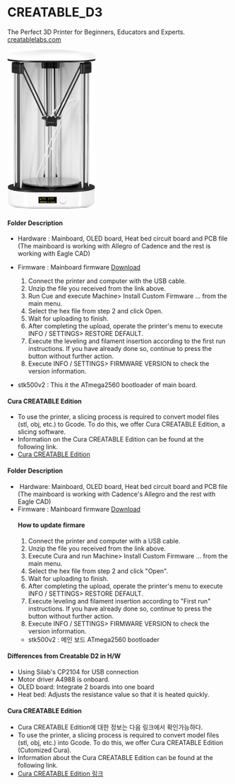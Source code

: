 # CREATABLE_D3
The Perfect 3D Printer for Beginners, Educators and Experts.
[creatablelabs.com](http://creatablelabs.com/)

<img src="./Doc/Creatable_D3.png" width="200" height="361">

#### Folder Description
 - Hardware : Mainboard, OLED board, Heat bed circuit board and PCB file (The mainboard is working with Allegro of Cadence and the rest is working with Eagle CAD)
 - Firmware : Mainboard firmware [Download](https://github.com/AteamVentures/CREATABLE_D3/raw/master/Firmware/D3_Firmware.zip)  
	1. Connect the printer and computer with the USB cable.
	2. Unzip the file you received from the link above.
	3. Run Cue and execute Machine> Install Custom Firmware ... from the main menu.
	4. Select the hex file from step 2 and click Open.
	5. Wait for uploading to finish.
	6. After completing the upload, operate the printer's menu to execute INFO / SETTINGS> RESTORE DEFAULT.
	7. Execute the leveling and filament insertion according to the first run instructions. If you have already done so, continue to press the button without further action.
	8. Execute INFO / SETTINGS> FIRMWARE VERSION to check the version information.

 - stk500v2 : This it the ATmega2560 bootloader of main board.


#### Cura CREATABLE Edition

- To use the printer, a slicing process is required to convert model files (stl, obj, etc.) to Gcode. To do this, we offer Cura CREATABLE Edition, a slicing software.
- Information on the Cura CREATABLE Edition can be found at the following link.
- [Cura CREATABLE Edition](https://github.com/AteamVentures/CuraCreatableEdition)

#### Folder Description
 -  Hardware: Mainboard, OLED board, Heat bed circuit board and PCB file (The mainboard is working with Cadence's Allegro and the rest with Eagle CAD)
 - Firmware : Mainboard firmware [Download](https://github.com/AteamVentures/CREATABLE_D3/raw/master/Firmware/D3_Firmware.zip)  
	#### How to update firmare
	1. Connect the printer and computer with a USB cable.
	2. Unzip the file you received from the link above.
	3. Execute Cura and run Machine> Install Custom Firmware ... from the main menu.
	4. Select the hex file from step 2 and click "Open".
	5. Wait for uploading to finish.
	6. After completing the upload, operate the printer's menu to execute INFO / SETTINGS> RESTORE DEFAULT.
	7. Execute leveling and filament insertion according to "First run" instructions. If you have already done so, continue to press the button without further action.
	8. Execute INFO / SETTINGS> FIRMWARE VERSION to check the version information.
	- stk500v2 : 메인 보드 ATmega2560 bootloader

#### Differences from Creatable D2 in H/W

- Using Silab's CP2104 for USB connection
- Motor driver A4988 is onboard.
- OLED board: Integrate 2 boards into one board
- Heat bed: Adjusts the resistance value so that it is heated quickly.

#### Cura CREATABLE Edition

- Cura CREATABLE Edition에 대한 정보는 다음 링크에서 확인가능하다.
- To use the printer, a slicing process is required to convert model files (stl, obj, etc.) into Gcode. To do this, we offer Cura CREATABLE Edition (Cutomized Cura).
- Information about the Cura CREATABLE Edition can be found at the following link.
- [Cura CREATABLE Edition 링크](https://github.com/AteamVentures/CuraCreatableEdition)
